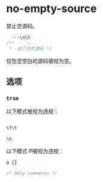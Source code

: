 # no-empty-source

禁止空源码。

```css
  ···\n\t
/**     ↑
 *  这个空的源码 */
```

仅包含空白的源码被视为空。

## 选项

### `true`

以下模式被视为违规：

```css

```

```css
\t\t
```

```css
\n
```

以下模式*不*被视为违规：

```css
a {}
```

```css
/* Only comments */
```
